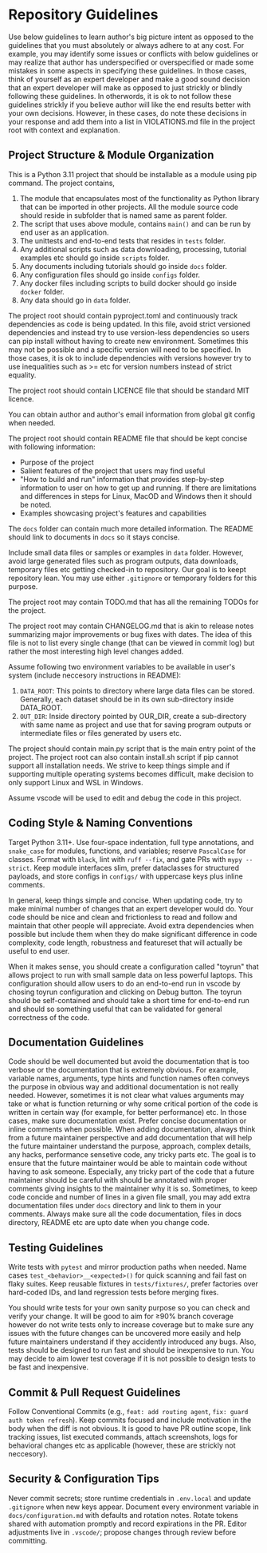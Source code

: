 # Repository Guidelines

Use below guidelines to learn author's big picture intent as opposed to the guidelines that you must absolutely or always adhere to at any cost. For example, you may identify some issues or conflicts with below guidelines or may realize that author has underspecified or overspecified or made some mistakes in some aspects in specifying these guidelines. In those cases, think of yourself as an expert developer and make a good sound decision that an expert developer will make as opposed to just strickly or blindly following these guidelines. In otherwords, it is ok to not follow these guidelines strickly if you believe author will like the end results better with your own decisions. However, in these cases, do note these decisions in your response and add them into a list in VIOLATIONS.md file in the project root with context and explanation.

## Project Structure & Module Organization

This is a Python 3.11 project that should be installable as a module using pip command. The project contains,

1. The module that encapsulates most of the functionality as Python library that can be imported in other projects. All the module source code should reside in subfolder that is named same as parent folder.
2. The script that uses above module, contains `main()` and can be run by end user as an application.
3. The unittests and end-to-end tests that resides in `tests` folder.
4. Any additional scripts such as data downloading, processing, tutorial examples etc should go inside `scripts` folder.
5. Any documents including tutorials should go inside `docs` folder.
6. Any configuration files should go inside `configs` folder.
7. Any docker files including scripts to build docker should go inside `docker` folder.
8. Any data should go in `data` folder.

The project root should contain pyproject.toml and continuously track dependencies as code is being updated. In this file, avoid strict versioned dependencies and instead try to use version-less dependencies so users can pip install without having to create new environment. Sometimes this may not be possible and a specific version will need to be specified. In those cases, it is ok to include dependencies with versions however try to use inequalities such as >= etc for version numbers instead of strict equality.

The project root should contain LICENCE file that should be standard MIT licence.

You can obtain author and author's email information from global git config when needed.

The project root should contain README file that should be kept concise with following information:

* Purpose of the project
* Salient features of the project that users may find useful
* "How to build and run" information that provides step-by-step information to user on how to get up and running. If there are limitations and differences in steps for Linux, MacOD and Windows then it should be noted.
* Examples showcasing project's features and capabilities

The `docs` folder can contain much more detailed information. The README should link to documents in `docs` so it stays concise.

Include small data files or samples or examples in `data` folder. However, avoid large generated files such as program outputs, data downloads, temporary files etc getting checked-in to repository. Our goal is to keept repository lean. You may use either `.gitignore` or temporary folders for this purpose.

The project root may contain TODO.md that has all the remaining TODOs for the project.

The project root may contain CHANGELOG.md that is akin to release notes summarizing major improvements or bug fixes with dates. The idea of this file is not to list every single change (that can be viewed in commit log) but rather the most interesting high level changes added.

Assume following two environment variables to be available in user's system (include neccesory instructions in README):

1. `DATA_ROOT`: This points to directory where large data files can be stored. Generally, each dataset should be in its own sub-directory inside DATA_ROOT.
2. `OUT_DIR`: Inside directory pointed by OUR_DIR, create a sub-directory with same name as project and use that for saving program outputs or intermediate files or files generated by users etc.

The project should contain main.py script that is the main entry point of the project. The project root can also contain install.sh script if pip cannot support all installation needs. We strive to keep things simple and if supporting multiple operating systems becomes difficult, make decision to only support Linux and WSL in Windows.

Assume vscode will be used to edit and debug the code in this project.

## Coding Style & Naming Conventions

Target Python 3.11+. Use four-space indentation, full type annotations, and `snake_case` for modules, functions, and variables; reserve `PascalCase` for classes. Format with `black`, lint with `ruff --fix`, and gate PRs with `mypy --strict`. Keep module interfaces slim, prefer dataclasses for structured payloads, and store configs in `configs/` with uppercase keys plus inline comments.

In general, keep things simple and concise. When updating code, try to make minimal number of changes that an expert developer would do. Your code should be nice and clean and frictionless to read and follow and maintain that other people will appreciate. Avoid extra dependencies when possible but include them when they do make significant difference in code complexity, code length, robustness and featureset that will actually be useful to end user.

When it makes sense, you should create a configuration called "toyrun" that allows project to run with small sample data on less powerful laptops. This configuration should allow users to do an end-to-end run in vscode by chosing toyrun configuration and clicking on Debug button. The toyrun should be self-contained and should take a short time for end-to-end run and should so something useful that can be validated for general correctness of the code.

## Documentation Guidelines

Code should be well documented but avoid the documentation that is too verbose or the documentation that is extremely obvious. For example, variable names, arguments, type hints and function names often conveys the purpose in obvious way and additional documentation is not really needed. However, sometimes it is not clear what values arguments may take or what is function returning or why some critical portion of the code is written in certain way (for example, for better performance) etc. In those cases, make sure documentation exist. Prefer concise documentation or inline comments when possible. When adding documentation, always think from a future maintainer perspective and add documentation that will help the future maintainer understand the purpose, approach, complex details, any hacks, performance sensetive code, any tricky parts etc. The goal is to ensure that the future maintainer would be able to maintain code without having to ask someone. Especially, any tricky part of the code that a future maintainer should be careful with should be annotated with proper comments giving insights to the maintainer why it is so. Sometimes, to keep code concide and number of lines in a given file small, you may add extra documentation files under `docs` directory and link to them in your comments. Always make sure all the code documentation, files in docs directory, README etc are upto date when you change code.

## Testing Guidelines

Write tests with `pytest` and mirror production paths when needed. Name cases `test_<behavior>__<expected>()` for quick scanning and fail fast on flaky suites. Keep reusable fixtures in `tests/fixtures/`, prefer factories over hard-coded IDs, and land regression tests before merging fixes.

You should write tests for your own sanity purpose so you can check and verify your change. It will be good to aim for ≥90% branch coverage however do not write tests only to increase coverage but to make sure any issues with the future changes can be uncovered more easily and help future maintainers understand if they accidently introduced any bugs. Also, tests should be designed to run fast and should be inexpensive to run. You may decide to aim lower test coverage if it is not possible to design tests to be fast and inexpensive.

## Commit & Pull Request Guidelines

Follow Conventional Commits (e.g., `feat: add routing agent`, `fix: guard auth token refresh`). Keep commits focused and include motivation in the body when the diff is not obvious. It is good to have PR outline scope, link tracking issues, list executed commands, attach screenshots, logs for behavioral changes etc as applicable (however, these are strickly not neccesory).

## Security & Configuration Tips

Never commit secrets; store runtime credentials in `.env.local` and update `.gitignore` when new keys appear. Document every environment variable in `docs/configuration.md` with defaults and rotation notes. Rotate tokens shared with automation promptly and record expirations in the PR. Editor adjustments live in `.vscode/`; propose changes through review before committing.
